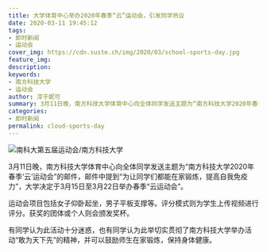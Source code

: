 ```yaml
---
title: 大学体育中心举办2020年春季“云”运动会，引发同学热议
date: 2020-03-11 19:45:12
tags:
- 即时新闻
- 运动会
cover_img: https://cdn.suste.ch/img/2020/03/school-sports-day.jpg
feature_img:
description:
keywords:
- 南方科技大学
- 运动会
author: 淳于妮可
summary: 3月11日晚，南方科技大学体育中心向全体同学发送主题为“南方科技大学2020年春季‘云’运动会”的邮件。
categories:
- 即时新闻
permalink: cloud-sports-day
---
```

![南科大第五届运动会/南方科技大学](https://cdn.suste.ch/img/2020/03/school-sports-day.jpg)

3月11日晚，南方科技大学体育中心向全体同学发送主题为“南方科技大学2020年春季‘云’运动会”的邮件，邮件中提到“为让同学们都能在家锻炼，提高自我免疫力”，大学决定于3月15日至3月22日举办春季“云运动会”。

运动会项目包括女子仰卧起坐，男子平板支撑等。评分模式则为学生上传视频进行评分。获奖的团体或个人则会颁发奖杯。

有同学认为此活动十分迷惑，也有同学认为此举切实贯彻了南方科技大学举办活动“敢为天下先”的精神，并可以鼓励师生在家锻炼，保持身体健康。
